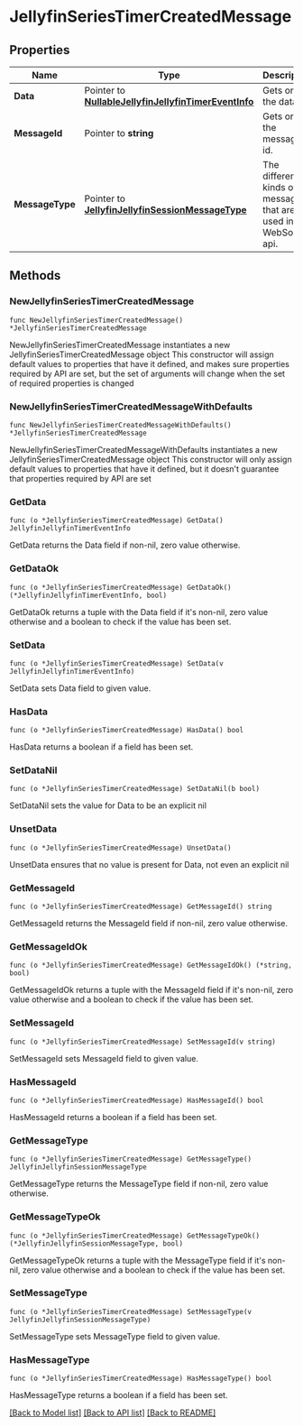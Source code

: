 # JellyfinSeriesTimerCreatedMessage

## Properties

Name | Type | Description | Notes
------------ | ------------- | ------------- | -------------
**Data** | Pointer to [**NullableJellyfinJellyfinTimerEventInfo**](JellyfinTimerEventInfo.md) | Gets or sets the data. | [optional] 
**MessageId** | Pointer to **string** | Gets or sets the message id. | [optional] 
**MessageType** | Pointer to [**JellyfinJellyfinSessionMessageType**](JellyfinSessionMessageType.md) | The different kinds of messages that are used in the WebSocket api. | [optional] [readonly] [default to JELLYFINJELLYFINSESSIONMESSAGETYPE_SERIES_TIMER_CREATED]

## Methods

### NewJellyfinSeriesTimerCreatedMessage

`func NewJellyfinSeriesTimerCreatedMessage() *JellyfinSeriesTimerCreatedMessage`

NewJellyfinSeriesTimerCreatedMessage instantiates a new JellyfinSeriesTimerCreatedMessage object
This constructor will assign default values to properties that have it defined,
and makes sure properties required by API are set, but the set of arguments
will change when the set of required properties is changed

### NewJellyfinSeriesTimerCreatedMessageWithDefaults

`func NewJellyfinSeriesTimerCreatedMessageWithDefaults() *JellyfinSeriesTimerCreatedMessage`

NewJellyfinSeriesTimerCreatedMessageWithDefaults instantiates a new JellyfinSeriesTimerCreatedMessage object
This constructor will only assign default values to properties that have it defined,
but it doesn't guarantee that properties required by API are set

### GetData

`func (o *JellyfinSeriesTimerCreatedMessage) GetData() JellyfinJellyfinTimerEventInfo`

GetData returns the Data field if non-nil, zero value otherwise.

### GetDataOk

`func (o *JellyfinSeriesTimerCreatedMessage) GetDataOk() (*JellyfinJellyfinTimerEventInfo, bool)`

GetDataOk returns a tuple with the Data field if it's non-nil, zero value otherwise
and a boolean to check if the value has been set.

### SetData

`func (o *JellyfinSeriesTimerCreatedMessage) SetData(v JellyfinJellyfinTimerEventInfo)`

SetData sets Data field to given value.

### HasData

`func (o *JellyfinSeriesTimerCreatedMessage) HasData() bool`

HasData returns a boolean if a field has been set.

### SetDataNil

`func (o *JellyfinSeriesTimerCreatedMessage) SetDataNil(b bool)`

 SetDataNil sets the value for Data to be an explicit nil

### UnsetData
`func (o *JellyfinSeriesTimerCreatedMessage) UnsetData()`

UnsetData ensures that no value is present for Data, not even an explicit nil
### GetMessageId

`func (o *JellyfinSeriesTimerCreatedMessage) GetMessageId() string`

GetMessageId returns the MessageId field if non-nil, zero value otherwise.

### GetMessageIdOk

`func (o *JellyfinSeriesTimerCreatedMessage) GetMessageIdOk() (*string, bool)`

GetMessageIdOk returns a tuple with the MessageId field if it's non-nil, zero value otherwise
and a boolean to check if the value has been set.

### SetMessageId

`func (o *JellyfinSeriesTimerCreatedMessage) SetMessageId(v string)`

SetMessageId sets MessageId field to given value.

### HasMessageId

`func (o *JellyfinSeriesTimerCreatedMessage) HasMessageId() bool`

HasMessageId returns a boolean if a field has been set.

### GetMessageType

`func (o *JellyfinSeriesTimerCreatedMessage) GetMessageType() JellyfinJellyfinSessionMessageType`

GetMessageType returns the MessageType field if non-nil, zero value otherwise.

### GetMessageTypeOk

`func (o *JellyfinSeriesTimerCreatedMessage) GetMessageTypeOk() (*JellyfinJellyfinSessionMessageType, bool)`

GetMessageTypeOk returns a tuple with the MessageType field if it's non-nil, zero value otherwise
and a boolean to check if the value has been set.

### SetMessageType

`func (o *JellyfinSeriesTimerCreatedMessage) SetMessageType(v JellyfinJellyfinSessionMessageType)`

SetMessageType sets MessageType field to given value.

### HasMessageType

`func (o *JellyfinSeriesTimerCreatedMessage) HasMessageType() bool`

HasMessageType returns a boolean if a field has been set.


[[Back to Model list]](../README.md#documentation-for-models) [[Back to API list]](../README.md#documentation-for-api-endpoints) [[Back to README]](../README.md)


